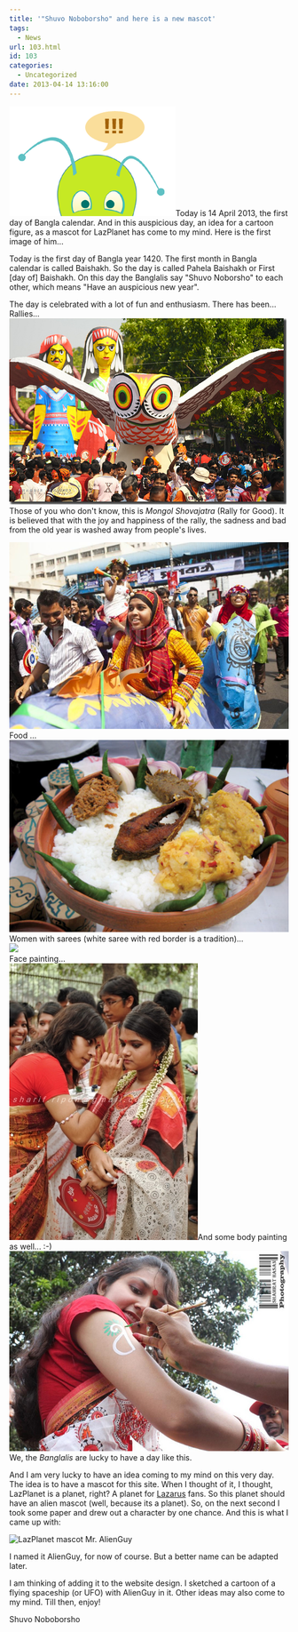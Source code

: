 ```yaml
---
title: '"Shuvo Noboborsho" and here is a new mascot'
tags:
  - News
url: 103.html
id: 103
categories:
  - Uncategorized
date: 2013-04-14 13:16:00
---
```


![](shuvo-noboborsho-and-here-is-new-mascot/alienguy-lazplanet-teaser.gif)Today is 14 April 2013, the first day of Bangla calendar. And in this auspicious day, an idea for a cartoon figure, as a mascot for LazPlanet has come to my mind. Here is the first image of him...  
  
  
  
Today is the first day of Bangla year 1420. The first month in Bangla calendar is called Baishakh. So the day is called Pahela Baishakh or First \[day of\] Baishakh. On this day the Banglalis say "Shuvo Noborsho" to each other, which means "Have an auspicious new year".  
  
The day is celebrated with a lot of fun and enthusiasm. There has been...  
Rallies...  
![](shuvo-noboborsho-and-here-is-new-mascot/2413161564_83229d11ff.jpg)  
Those of you who don't know, this is _Mongol Shovajatra_ (Rally for Good). It is believed that with the joy and happiness of the rally, the sadness and bad from the old year is washed away from people's lives.  
  
![](shuvo-noboborsho-and-here-is-new-mascot/1956814.jpg)Food ...  
![](shuvo-noboborsho-and-here-is-new-mascot/may08-bangla-food.jpg)  
Women with sarees (white saree with red border is a tradition)...  
![](http://2.bp.blogspot.com/-JdXXOWPvT4o/UWqlvjvwvvI/AAAAAAAAAjI/vPlCWc0F85w/s1600/Pohela+Boishakh+(7).jpg)  
Face painting...  
![](shuvo-noboborsho-and-here-is-new-mascot/bs.jpg)And some body painting as well... :-)  
![](shuvo-noboborsho-and-here-is-new-mascot/4525345993_429a4536da_z.jpg)  
We, the _Banglalis_ are lucky to have a day like this.  
  
And I am very lucky to have an idea coming to my mind on this very day. The idea is to have a mascot for this site. When I thought of it, I thought, LazPlanet is a planet, right? A planet for [Lazarus](http://www.lazarus.freepascal.org/) fans. So this planet should have an alien mascot (well, because its a planet). So, on the next second I took some paper and drew out a character by one chance. And this is what I came up with:  
  

![LazPlanet mascot Mr. AlienGuy](http://1.bp.blogspot.com/-retJCQJodwY/UWqoBNPx4_I/AAAAAAAAAjo/Hn4yk6HNbGk/s1600/lazplanet-mascot-design-1-a.gif "LazPlanet mascot Mr. AlienGuy")

  
I named it AlienGuy, for now of course. But a better name can be adapted later.  
  
I am thinking of adding it to the website design. I sketched a cartoon of a flying spaceship (or UFO) with AlienGuy in it. Other ideas may also come to my mind. Till then, enjoy!  
  
Shuvo Noboborsho